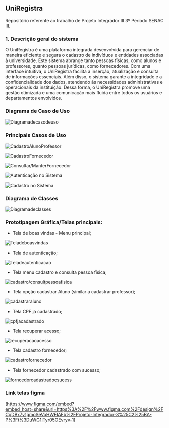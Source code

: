 ## UniRegistra

Repositório referente ao trabalho de Projeto Integrador III 3º Período SENAC III.


### 1. Descrição geral do sistema

O UniRegistra é uma plataforma integrada desenvolvida para gerenciar de
maneira eficiente e segura o cadastro de indivíduos e entidades associadas à
universidade. Este sistema abrange tanto pessoas físicas, como alunos e
professores, quanto pessoas jurídicas, como fornecedores. Com uma interface
intuitiva, o UniRegistra facilita a inserção, atualização e
consulta de informações essenciais. Além disso, o sistema garante a integridade e a
confidencialidade dos dados, atendendo às necessidades administrativas e
operacionais da instituição. Dessa forma, o UniRegistra promove uma gestão
otimizada e uma comunicação mais fluida entre todos os usuários e departamentos
envolvidos.

### Diagrama de Caso de Uso 

![Diagramadecasodeuso](https://github.com/ThiagoCezimbra/ProjetoIntegrador3-SistemaOrientadoObj/blob/main/Diagrama%20Principais%20Casos%20de%20Uso.png)

### Principais Casos de Uso 

![CadastroAlunoProfessor](https://github.com/ThiagoCezimbra/ProjetoIntegrador3-SistemaOrientadoObj/blob/main/UC001%20-%20Cadastro%20Aluno-Professor.png)

![CadastroFornecedor](https://github.com/ThiagoCezimbra/ProjetoIntegrador3-SistemaOrientadoObj/blob/main/UC003%20-%20Cadastro%20Fornecedor.png)

![Consultar/ManterFornecedor](https://github.com/ThiagoCezimbra/ProjetoIntegrador3-SistemaOrientadoObj/blob/main/UC004%20ConsultarMarter%20Fornecedor.png)

![Autenticação no Sistema](https://github.com/ThiagoCezimbra/ProjetoIntegrador3-SistemaOrientadoObj/blob/main/UC005%20-%20Autenticacao%20no%20Sistema.png)

![Cadastro no Sistema](https://github.com/ThiagoCezimbra/ProjetoIntegrador3-SistemaOrientadoObj/blob/main/UC006%20-%20Cadastro%20no%20Sistema.png)


### Diagrama de Classes

![Diagramadeclasses](https://github.com/ThiagoCezimbra/ProjetoIntegrador3-SistemaOrientadoObj/blob/main/DIAGRAMA%20DE%20CLASSES.png)

### Prototipagem Gráfica/Telas principais:

- Tela de boas vindas - Menu principal;
  
![Teladeboasvindas](https://github.com/ThiagoCezimbra/ProjetoIntegrador3-SistemaOrientadoObj/blob/main/MENU%20INICIAL.png)
- Tela de autenticação;
  
![Teladeautenticacao](https://github.com/ThiagoCezimbra/ProjetoIntegrador3-SistemaOrientadoObj/blob/main/TELA%20AUTENTICACAO.png)
- Tela menu cadastro e consulta pessoa física;
  
![cadastro/consultpessoafisica](https://github.com/ThiagoCezimbra/ProjetoIntegrador3-SistemaOrientadoObj/blob/main/TELA%20MENU%20CADASTRO-CONSULTA%20PF.png)
- Tela opção cadastrar Aluno (similar a cadastrar professor);
  
![cadastraraluno](https://github.com/ThiagoCezimbra/ProjetoIntegrador3-SistemaOrientadoObj/blob/main/DADOS%20CADASTRO%20ALUNO.png)
- Tela CPF já cadastrado;
  
![cpfjacadastrado](https://github.com/ThiagoCezimbra/ProjetoIntegrador3-SistemaOrientadoObj/blob/main/CPF%20JA%20CADASTRADO.png)
- Tela recuperar acesso;
  
![recuperacaoacesso](https://github.com/ThiagoCezimbra/ProjetoIntegrador3-SistemaOrientadoObj/blob/main/RECUPERA%C3%87%C3%83O%20DE%20ACESSO.png)
- Tela cadastro fornecedor;
  
![cadastrofornecedor](https://github.com/ThiagoCezimbra/ProjetoIntegrador3-SistemaOrientadoObj/blob/main/DADOS%20CADASTRO%20FORNECEDOR.png)
- Tela fornecedor cadastrado com sucesso;
  
![forncedorcadastradocsucess](https://github.com/ThiagoCezimbra/ProjetoIntegrador3-SistemaOrientadoObj/blob/main/FORNECEDOR%20CADASTRADO%20COM%20SUCESSO.png)

### Link telas figma

(https://www.figma.com/embed?embed_host=share&url=https%3A%2F%2Fwww.figma.com%2Fdesign%2FCgDBx7y1gmoSeVoHWFIAFb%2FProjeto-Integrador-3%25C2%25BA-P%3Ft%3DuWG1ITyr05OEvryv-1)

  
